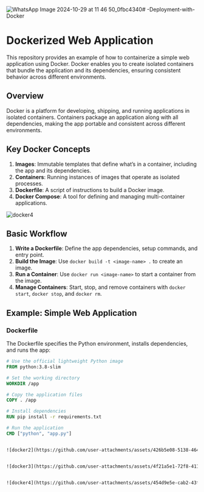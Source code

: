 ![WhatsApp Image 2024-10-29 at 11 46 50_0fbc4340](https://github.com/user-attachments/assets/134a8365-f644-4f97-94c8-f2573d4fff33)# -Deployment-with-Docker
# Dockerized Web Application

This repository provides an example of how to containerize a simple web application using Docker. Docker enables you to create isolated containers that bundle the application and its dependencies, ensuring consistent behavior across different environments.


## Overview

Docker is a platform for developing, shipping, and running applications in isolated containers. Containers package an application along with all dependencies, making the app portable and consistent across different environments.

## Key Docker Concepts

1. **Images**: Immutable templates that define what’s in a container, including the app and its dependencies.
2. **Containers**: Running instances of images that operate as isolated processes.
3. **Dockerfile**: A script of instructions to build a Docker image.
4. **Docker Compose**: A tool for defining and managing multi-container applications.


![docker4](https://github.com/user-attachments/assets/e6f09831-73fc-43f6-943a-0e386e0a58aa)


## Basic Workflow

1. **Write a Dockerfile**: Define the app dependencies, setup commands, and entry point.
2. **Build the Image**: Use `docker build -t <image-name> .` to create an image.
3. **Run a Container**: Use `docker run <image-name>` to start a container from the image.
4. **Manage Containers**: Start, stop, and remove containers with `docker start`, `docker stop`, and `docker rm`.

## Example: Simple Web Application

### Dockerfile

The Dockerfile specifies the Python environment, installs dependencies, and runs the app:

```Dockerfile
# Use the official lightweight Python image
FROM python:3.8-slim

# Set the working directory
WORKDIR /app

# Copy the application files
COPY . /app

# Install dependencies
RUN pip install -r requirements.txt

# Run the application
CMD ["python", "app.py"]


![docker2](https://github.com/user-attachments/assets/426b5e08-5138-4647-b4d1-2b9d0e955fc4)


![docker3](https://github.com/user-attachments/assets/4f21a5e1-72f8-411e-90e3-769a3db1a65a)


![docker4](https://github.com/user-attachments/assets/454d9e5e-cab2-43fa-b940-8e30d2ec6097)
